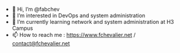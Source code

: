 - 👋 Hi, I’m @fabchev
- 👀 I’m interested in DevOps and system administration 
- 🌱 I’m currently learning network and system administration at H3 Campus 
- 📫 How to reach me : https://www.fchevalier.net / contact@fchevalier.net

<!---
fabchev/fabchev is a ✨ special ✨ repository because its `README.md` (this file) appears on your GitHub profile.
You can click the Preview link to take a look at your changes.
--->

